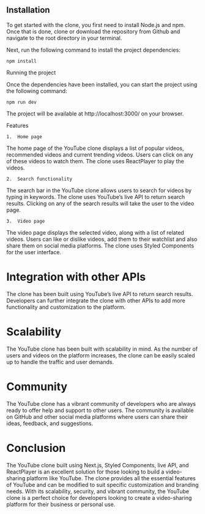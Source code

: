 ## Installation
To get started with the clone, you first need to install Node.js and npm. Once that is done, clone or download the repository from Github and navigate to the root directory in your terminal.

Next, run the following command to install the project dependencies:
```
npm install
```

Running the project

Once the dependencies have been installed, you can start the project using the following command:
```
npm run dev
```
The project will be available at http://localhost:3000/ on your browser.

Features

	1.	Home page
The home page of the YouTube clone displays a list of popular videos, recommended videos and current trending videos. Users can click on any of these videos to watch them. The clone uses ReactPlayer to play the videos.

	2.	Search functionality
The search bar in the YouTube clone allows users to search for videos by typing in keywords. The clone uses YouTube’s live API to return search results. Clicking on any of the search results will take the user to the video page.

	3.	Video page
The video page displays the selected video, along with a list of related videos. Users can like or dislike videos, add them to their watchlist and also share them on social media platforms. The clone uses Styled Components for the user interface.

# Integration with other APIs

The clone has been built using YouTube’s live API to return search results. Developers can further integrate the clone with other APIs to add more functionality and customization to the platform.

# Scalability
The YouTube clone has been built with scalability in mind. As the number of users and videos on the platform increases, the clone can be easily scaled up to handle the traffic and user demands.

# Community
The YouTube clone has a vibrant community of developers who are always ready to offer help and support to other users. The community is available on GitHub and other social media platforms where users can share their ideas, feedback, and suggestions.

# Conclusion
The YouTube clone built using Next.js, Styled Components, live API, and ReactPlayer is an excellent solution for those looking to build a video-sharing platform like YouTube. The clone provides all the essential features of YouTube and can be modified to suit specific customization and branding needs. With its scalability, security, and vibrant community, the YouTube clone is a perfect choice for developers looking to create a video-sharing platform for their business or personal use.
